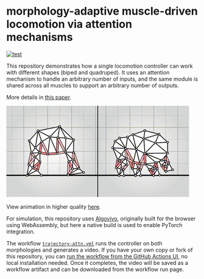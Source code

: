 # morphology-adaptive muscle-driven locomotion via attention mechanisms

[![test](https://github.com/juniorrojas/morphology-adaptive/actions/workflows/test.yml/badge.svg)](https://github.com/juniorrojas/morphology-adaptive/actions/workflows/test.yml)

This repository demonstrates how a single locomotion controller can work with different shapes (biped and quadruped). It uses an attention mechanism to handle an arbitrary number of inputs, and the same module is shared across all muscles to support an arbitrary number of outputs.

More details in [this paper](https://juniorrojas.com/papers/2025-morphology-adaptive.pdf).

<a href="https://www.youtube.com/watch?v=gmgyFIJz9ZY">
  <img src="media/anim.gif">
</a>

View animation in higher quality [here](https://www.youtube.com/watch?v=gmgyFIJz9ZY).

For simulation, this repository uses [Algovivo](https://github.com/juniorrojas/algovivo), originally built for the browser using WebAssembly, but here a native build is used to enable PyTorch integration.

The workflow [`trajectory-attn.yml`](.github/workflows/trajectory-attn.yml) runs the controller on both morphologies and generates a video. If you have your own copy or fork of this repository, you can [run the workflow from the GitHub Actions UI](https://docs.github.com/en/actions/how-tos/managing-workflow-runs-and-deployments/managing-workflow-runs/manually-running-a-workflow#running-a-workflow), no local installation needed. Once it completes, the video will be saved as a workflow artifact and can be downloaded from the workflow run page.
